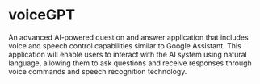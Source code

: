 # voiceGPT
An advanced AI-powered question and answer application that includes voice and speech control capabilities similar to Google Assistant. This application will enable users to interact with the AI system using natural language, allowing them to ask questions and receive responses through voice commands and speech recognition technology.
